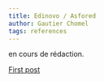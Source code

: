 ```yaml
---
title: Edinovo / Asfored
author: Gautier Chomel
tags: references
---
```

en cours de rédaction. 

<a href="{{ '/posts/my-first-post/' | url }}">First post</a>
